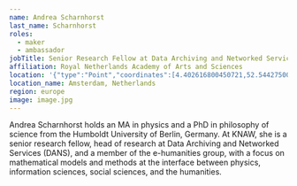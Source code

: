 ```yaml
---
name: Andrea Scharnhorst
last_name: Scharnhorst
roles:
  - maker
  - ambassador
jobTitle: Senior Research Fellow at Data Archiving and Networked Services Department
affiliation: Royal Netherlands Academy of Arts and Sciences
location: '{"type":"Point","coordinates":[4.402616800450721,52.54427500843068]}'
location_name: Amsterdam, Netherlands
region: europe
image: image.jpg
---
```

Andrea Scharnhorst holds an MA in physics and a PhD in philosophy of science from the Humboldt University of Berlin, Germany. At KNAW, she is a senior research fellow, head of research at Data Archiving and Networked Services (DANS), and a member of the e-humanities group, with a focus on mathematical models and methods at the interface between physics, information sciences, social sciences, and the humanities.
